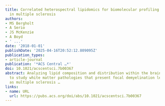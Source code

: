 ```yaml
---
title: Correlated heterospectral lipidomics for biomolecular profiling of remyelination
  in multiple sclerosis
authors:
- MS Bergholt
- A Serio
- JS McKenzie
- A Boyd
- ' ...'
date: '2018-01-01'
publishDate: '2025-04-16T20:52:12.809095Z'
publication_types:
- article-journal
publication: '*ACS Central …*'
doi: 10.1021/acscentsci.7b00367
abstract: Analyzing lipid composition and distribution within the brain is important
  to study white matter pathologies that present focal demyelination lesions, such
  as multiple sclerosis …
links:
- name: URL
  url: https://pubs.acs.org/doi/abs/10.1021/acscentsci.7b00367
---
```

